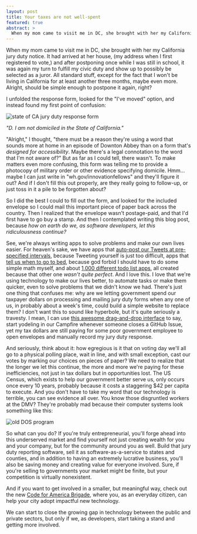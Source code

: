 ```yaml
---
layout: post
title: Your taxes are not well-spent
featured: true
abstract: >
  When my mom came to visit me in DC, she brought with her my California jury duty notice. It had arrived at her house, (my address when I first registered to vote,) and after postponing once while I was still in school, it was again my turn to fulfill my civic duty and show up to possibly be selected as a juror. All standard stuff, except for the fact that I won't be living in California for at least another three months, maybe even more. Alright, should be simple enough to postpone it again, right?
---
```


When my mom came to visit me in DC, she brought with her my California jury duty notice. It had arrived at her house, (my address when I first registered to vote,) and after postponing once while I was still in school, it was again my turn to fulfill my civic duty and show up to possibly be selected as a juror. All standard stuff, except for the fact that I won't be living in California for at least another three months, maybe even more. Alright, should be simple enough to postpone it again, right?

I unfolded the response form, looked for the "I've moved" option, and instead found my first point of confusion:

![state of CA jury duty response form](http://i.imgur.com/IMhid.jpg)

*"D. I am not domiciled in the State of California."*

"Alright," I thought, "there must be a reason they're using a word that sounds more at home in an episode of Downton Abbey than on a form that's *designed for accessibility*. Maybe there's a legal connotation to the word that I'm not aware of?" But as far as I could tell, there wasn't. To make matters even more confusing, this form was telling me to provide a photocopy of military order or other evidence specifying domicile. Hmm… maybe I can just write in "wh.gov/innovationfellows" and they'll figure it out? And if I don't fill this out properly, are they really going to follow-up, or just toss in it a pile to be forgotten about?

So I did the best I could to fill out the form, and looked for the included envelope so I could mail this important piece of paper back across the country. Then I realized that the envelope wasn't postage-paid, and that I'd first have to go buy a stamp. And then I contemplated writing this blog post, because *how on earth do we, as software developers, let this ridiculousness continue?*

See, we're always writing apps to solve problems and make our own lives easier. For heaven's sake, we have apps that [auto-post our Tweets at pre-specified intervals](http://bufferapp.com), because Tweeting yourself is just too difficult, apps that [tell us when to go to bed](http://sleepyti.me/), because god forbid I should have to do some simple math myself, and about [1,000 different todo list apps](https://play.google.com/store/search?q=todo&c=apps), all created because that other one *wasn't quite perfect*. And I love this. I love that we're using technology to make our lives better, to automate tasks or make them quicker, even to solve problems that we didn't know we had. There's just one thing that confuses me: why are we letting government spend our taxpayer dollars on processing and mailing jury duty forms when any one of us, in probably about a week's time, could build a simple website to replace them? I don't want this to sound like hyperbole, but it's quite seriously a travesty. I mean, I can use [this awesome drag-and-drop interface](https://zapier.com/) to say, start yodeling in our Campfire whenever someone closes a GitHub Issue, yet my tax dollars are still paying for some poor government employee to open envelopes and manually record my jury duty response.

And seriously, think about it: how egregious is it that on voting day we'll all go to a physical polling place, wait in line, and with small exception, cast our votes by marking our choices on pieces of paper?  We need to realize that the longer we let this continue, the more and more we're paying for these inefficiencies, not just in tax dollars but in opportunities lost. The US Census, which exists to help our government better serve us, only occurs once every 10 years, probably because it costs a staggering $42 per capita to execute. And you don't have to take my word that our technology is terrible, you can see evidence all over. You know those disgruntled workers at the DMV? They're probably mad because their computer systems look something like this:

![old DOS program](http://i.imgur.com/LkrdX.png)

So what can you do? If you're truly entrepreneurial, you'll forge ahead into this underserved market and find yourself not just creating wealth for you and your company, but for the community around you as well. Build that jury duty reporting software, sell it as software-as-a-service to states and counties, and in addition to having an extremely lucrative business, you'll also be saving money and creating value for everyone involved. Sure, if you're selling to governments your market might be finite, but your competition is virtually nonexistent.

And if you want to get involved in a smaller, but meaningful way, check out the new [Code for America Brigade](http://brigade.codeforamerica.org/), where you, as an everyday citizen, can help your city adopt impactful new technology.

We can start to close the growing gap in technology between the public and private sectors, but only if we, as developers, start taking a stand and getting more involved.
